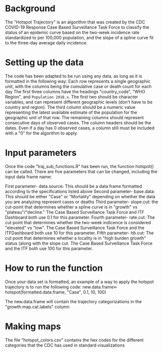 # Background
The "Hotspot Trajectory" is an algorithm that was created by the CDC COVID-19 Response Case Based Surveillance Task Force to classify the status of an epidemic curve 
based on the two-week incidence rate standardized to per 100,000 population, and the slope of a spline curve fit to the three-day average daily incidence.

# Setting up the data
The code has been adapted to be run using any data, as long as it is formatted in the following way:
Each row represents a single geographic unit, with the columns being the cumulative case or death count for each day
The first three columns have the headings "country_code", "WHO Region", and `Population 2018.x`. The first two should be character variables, and can represent different
geographic levels (don't have to be country and region). The third column should be a numeric value representing the latest available estimate of the population for the 
geographic unit of that row.
The remaining columns should represent consecutive days of observed cases. The column headers should be the dates. Even if a day has 0 observed cases, a column still 
must be included with a "0" for the algorithm to apply.

# Input parameters
Once the code "traj_sub_functions.R" has been run, the function hotspot() can be called. There are five parameters that can be changed, including the input data frame name:

First parameter-   data.source:   This should be a data frame formatted according to the specifications listed above
Second parameter-  base.data:     This should be either "Case" or "Mortality" depending on whether the data you are analyzing represent cases or deaths
Third parameter-   slope.cut:     the cut-point that determines whether a spline curve is in "growth" vs "plateau"/"decline." The Case Based Surveillance Task Force
                                  and ITF Dashboard both use 0.1 for this parameter.
Fourth parameter-  rate.cut:      The cut point that determines whether the two-week indicence is considered "elevated" vs "low". The Case Based Surveillance Task Force
                                  and the ITFDashboard both use 10 for this parameter.
Fifth parameter-   hb.cut:        The cut point that determines whether a locality is in "high burden growth" status (along with the slope cut. The Case Based Surveillance 
                                  Task Force and the ITF both use 100 for this parameter.

# How to run the function
Once your data set is formatted, an example of a way to apply the hotspot trajectory is to run the following code:
new.data.frame<- hotspot(formatted.data.frame, "Case", 0.1, 10, 100)

The new.data.frame will contain the trajectory categorizations in the "growth.map.cat.labels" column

# Making maps
The file "hotspot_colors.csv" contains the hex codes for the different categories that the CDC has used in standard visualizations


